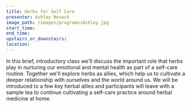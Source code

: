 ```yaml
---
title: Herbs for Self Care
presenter: Ashley Novack
image_path: /images/programs/Ashley.jpg
start_time: 
end_time:
upstairs_or_downstairs:
location: 
---
```


In this brief, introductory class we'll discuss the important role that herbs play in nurturing our emotional and mental health as part of a self-care routine. Together we'll explore herbs as allies, which help us to cultivate a deeper relationship with ourselves and the world around us. We will be introduced to a few key herbal allies and participants will leave with a sample tea to continue cultivating a self-care practice around herbal medicine at home. 